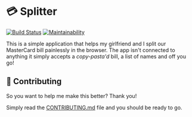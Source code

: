 # 💳 Splitter

[![Build Status](https://travis-ci.org/Oreoz/cc-splitter.svg?branch=master)](https://travis-ci.org/Oreoz/cc-splitter)
[![Maintainability](https://api.codeclimate.com/v1/badges/43bf816c79c8115ac8e4/maintainability)](https://codeclimate.com/github/Oreoz/cc-splitter/maintainability)

This is a simple application that helps my girlfriend and I split our MasterCard bill painlessly in the browser. The app isn't connected to anything it simply accepts a _copy-pasta'd_ bill, a list of names and off you go!

## 🤝 Contributing

So you want to help me make this better? Thank you!

Simply read the <a href="CONTRIBUTING.md">CONTRIBUTING.md</a> file and you should be ready to go.